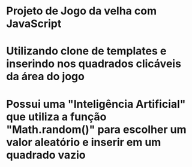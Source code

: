 # Projeto de Jogo da velha com JavaScript

# Utilizando clone de templates e inserindo nos quadrados clicáveis da área do jogo

# Possui uma "Inteligência Artificial" que utiliza a função "Math.random()" para escolher um valor aleatório e inserir em um quadrado vazio
